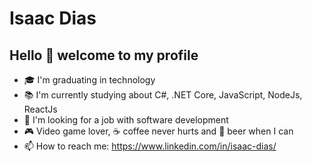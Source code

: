 
<!--
**isaacdias/isaacdias** is a ✨ _special_ ✨ repository because its `README.md` (this file) appears on your GitHub profile.

Here are some ideas to get you started:


- 🔭 I’m currently working on ...
- 🌱 I’m currently learning ...
- 👯 I’m looking to collaborate on ...
- 🤔 I’m looking for help with ...
- 💬 Ask me about ...
- 📫 How to reach me: ...
- 😄 Pronouns: ...
- ⚡ Fun fact: ...
-->

# Isaac Dias 
## Hello :wave: welcome to my profile


- :mortar_board: I'm graduating in technology
- :books: I'm currently studying about C#, .NET Core, JavaScript, NodeJs, ReactJs
- 🤔 I'm looking for a job with software development
- :video_game: Video game lover, :coffee: coffee never hurts and :beer: beer when I can
- 📫 How to reach me: https://www.linkedin.com/in/isaac-dias/


